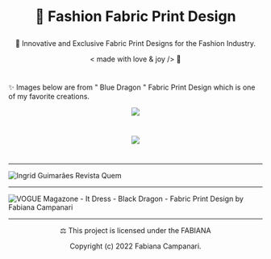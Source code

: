# <p align="center"> 👗 Fashion Fabric Print Design </p>

 <p align="center"> 🌟 Innovative and Exclusive Fabric Print Designs for the Fashion Industry. 

 <p align="center"> < made with love & joy /> 🤎 </p>
 
 #
 
✨ Images below are from " Blue Dragon " Fabric Print Design which is one of my favorite creations.
 
  <p align="center">
 <img src="https://user-images.githubusercontent.com/113218619/202533568-99632731-7e1e-46a6-95f4-fa43e9f6fe42.jpg" />
   
 #

 <p align="center">
  <img src="https://user-images.githubusercontent.com/113218619/202533942-5af46743-30b4-42d2-9bb0-90c6a4e1cc88.png" />
  
#

_______________________________________________________________________________
 
 ![Ingrid Guimarães Revista Quem](https://user-images.githubusercontent.com/113218619/209479491-30d4da63-ad5e-42c8-ab19-04c517659ff0.jpeg)

__________________________________________________________________________________________________________________

![VOGUE Magazone - It Dress - Black Dragon - Fabric Print  Design by Fabiana Campanari](https://user-images.githubusercontent.com/113218619/202534936-85331041-d3d1-452a-ad2b-fd09ea1726f9.jpg)
_____________________________________________________________________________________________

<p align="center"> ⚖︎ This project is licensed under the FABIANA  </p>

<p align="center"> Copyright (c) 2022 Fabiana Campanari. </p>



